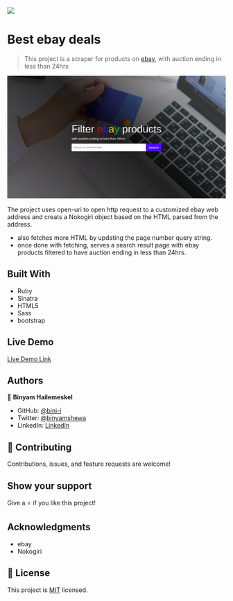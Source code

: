 ![](https://img.shields.io/badge/Microverse-blueviolet)

# Best ebay deals

> This project is a scraper for products on [ebay](https://ebay.com), with auction ending in less than 24hrs

![screenshot](./app_screenshot.png)

The project uses open-uri to open http request to a customized ebay web address and creats a Nokogiri object based on the HTML parsed from the address.
- also fetches more HTML by updating the page number query string.
- once done with fetching, serves a search result page with ebay products filtered to have auction ending in less than 24hrs.

## Built With

- Ruby
- Sinatra
- HTML5
- Sass
- bootstrap

## Live Demo

[Live Demo Link](https://bayhunt.herokuapp.com/)


## Authors

👤 **Binyam Hailemeskel**

- GitHub: [@bini-i](https://github.com/bini-i)
- Twitter: [@binyamshewa](https://twitter.com/binyamshewa)
- LinkedIn: [LinkedIn](https://www.linkedin.com/in/bini-i/)

## 🤝 Contributing

Contributions, issues, and feature requests are welcome!

## Show your support

Give a ⭐️ if you like this project!

## Acknowledgments

- ebay
- Nokogiri

## 📝 License

This project is [MIT](./LICENSE) licensed.
